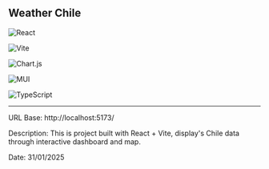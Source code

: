 Weather Chile 
----------------

![React](https://img.shields.io/badge/react-%2320232a.svg?style=for-the-badge&logo=react&logoColor=%2361DAFB)

![Vite](https://img.shields.io/badge/vite-%23646CFF.svg?style=for-the-badge&logo=vite&logoColor=white)

![Chart.js](https://img.shields.io/badge/chart.js-F5788D.svg?style=for-the-badge&logo=chart.js&logoColor=white)

![MUI](https://img.shields.io/badge/MUI-%230081CB.svg?style=for-the-badge&logo=mui&logoColor=white)

![TypeScript](https://img.shields.io/badge/typescript-%23007ACC.svg?style=for-the-badge&logo=typescript&logoColor=white)


----------------

URL Base: http://localhost:5173/


Description: This is project built with React + Vite, display's Chile data through interactive dashboard and map.


Date: 31/01/2025